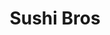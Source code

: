 ---
layout: place
title: "Sushi Bros"
permalink: /idaho/boise/sushi-bros.html
stateAbbr: ID
stateName: Idaho
cityName: Boise
seo:
  name: "Sushi Bros"
  type: Restaurant
  links: null
description: "Sushi Bros serves delicious sushi in Boise, Idaho. Try fresh Japanese dishes for a great dining experience. "
place_id: ChIJJ5rfJQlWrlQR2HWSBO_DIEk
photos:
  - name: >-
      places/ChIJJ5rfJQlWrlQR2HWSBO_DIEk/photos/AeeoHcJ1MXr8xUzQpF_0UPNQROBX9Fz3RUL2xTda-gcxVr1KComxA85SAeV9Txlp2lDquKjlvKCwL1sfCNwjRsTgWE_4EyZZ8i62we2Ka0dZu3TCxns1GzHHNO-D5OdSse7lBYCj8QXPwmn8qlGmnbJD7Pxysb0K41Q5_hS8Y_puqGQ2EAWYqjqxw02qnelBdqdYyxJ4Y-dclj34qN3mq4rhXpS10yYMb0pbWc5QlcKkAxXrCuS7qbsSxKrUUYl3gqJA6DwVCDgmLJ0K-_cCVWCwNPR4dn_YmvGPYMlhKa3x0juYj6lH1nfdD34SdZTexp-ylgedU0bhUFLYT0ArPkWKfoDaV-GXL7-rz4nYxrhwyMO622rxfKEhG0UqjgKwsuZo6ryquWUbjT834pCglwz1naChxeKiQ4F5mimC93v5tnzuYKUh
    widthPx: 4140
    heightPx: 2933
    authorAttributions:
      - displayName: Marty
        uri: https://maps.google.com/maps/contrib/101196669330212360744
        photoUri: >-
          https://lh3.googleusercontent.com/a-/ALV-UjVkRHeizxW8jTPDTxb3Wb9av8ODbNlPQsQ4KlZyL2S4iRQlCgsu=s100-p-k-no-mo
    flagContentUri: >-
      https://www.google.com/local/imagery/report/?cb_client=maps_api_places.places_api&image_key=!1e10!2sCIHM0ogKEICAgICRq-2z9gE&hl=en-US
    googleMapsUri: >-
      https://www.google.com/maps/place//data=!3m4!1e2!3m2!1sCIHM0ogKEICAgICRq-2z9gE!2e10!4m2!3m1!1s0x54ae560925df9a27:0x4920c3ef049275d8
  - name: >-
      places/ChIJJ5rfJQlWrlQR2HWSBO_DIEk/photos/AeeoHcJaqBmiVV-tBjb83uUiRh0PMnXL2Vi_Ow31OtkHt_Jk09ergZe0BugJbgAE01ZywrdxZjMeST0vKJ8jAq743RWZno2maNA_8k7LLDVXAkbCJWOl55uH1ovIdBjhK9WvMi8KDNaFl4rL9JlNfy_YvIi0nPLlh36XsTyen759c4qbZ9mRdZIFoMu3dKe4duNA8RAuGo0JpMHvdFFajy46VtPVIL21KXxEF1mmlO4SYVk3d3ctXMgyDlgeLU6JUsF-raCMVctQHAvw4JPL_XMmdtqSpYVSiwQs5mM4KUJCwYtmxA
    widthPx: 4800
    heightPx: 3204
    authorAttributions:
      - displayName: Sushi Bros
        uri: https://maps.google.com/maps/contrib/102500698845060050652
        photoUri: >-
          https://lh3.googleusercontent.com/a-/ALV-UjUhO5nUYc4pCIKtarcs36WWeuQUpMPRP7Mbw7r6iXHhH5yBalE=s100-p-k-no-mo
    flagContentUri: >-
      https://www.google.com/local/imagery/report/?cb_client=maps_api_places.places_api&image_key=!1e10!2sAF1QipMBk7wThTbIsb20Qu2yEFGwjivwOUCi2a0x9hAW&hl=en-US
    googleMapsUri: >-
      https://www.google.com/maps/place//data=!3m4!1e2!3m2!1sAF1QipMBk7wThTbIsb20Qu2yEFGwjivwOUCi2a0x9hAW!2e10!4m2!3m1!1s0x54ae560925df9a27:0x4920c3ef049275d8
  - name: >-
      places/ChIJJ5rfJQlWrlQR2HWSBO_DIEk/photos/AeeoHcJoy2ofA8BD2AdUX3WKkt7iQGExccQFm43SjCzLr9TG7lmCzaSzrXmP-xNd5LbNnGMZOVyJykUhaD-E13cvKqJYEnyDPkk_vDBbk7jIk9ZYLdcTwf1I4BE3cnZNronByeOl8-m4cRQNXJs0us9gJ8gZzj3GDnad_sYIyUqsmsQTG9_CfIFiqBE27t_8b4PF4Xc-zzXY4REKmsrEmjpK0NzFGI8h7sSpJM9qxbszvXqisab04ivM6YrMHZMlvurF13cJOLidBtE1uknuv5EyGB5Xn-XvLhHnWcuPJtDpNdPFvbIuzYae3IicNQZpm-1h6MUIflKXpEn_uRf-eQ2Xr7S-IYv-00Yqv1rybSTOrz9jDoyni4yMz04Evadpil-gtyoD9wwF4GGhmAPhi6IJF5HD2sXOaYpnKkWE0uCybcj9JQ
    widthPx: 2692
    heightPx: 3190
    authorAttributions:
      - displayName: Rhusselle Rivera
        uri: https://maps.google.com/maps/contrib/113043564305179232874
        photoUri: >-
          https://lh3.googleusercontent.com/a-/ALV-UjU6yRm04YXKj1iUSSB5qBno75_nZxCT-PaDsw6lkaRs9z9IxSHsAQ=s100-p-k-no-mo
    flagContentUri: >-
      https://www.google.com/local/imagery/report/?cb_client=maps_api_places.places_api&image_key=!1e10!2sCIHM0ogKEICAgIC_z-qpeg&hl=en-US
    googleMapsUri: >-
      https://www.google.com/maps/place//data=!3m4!1e2!3m2!1sCIHM0ogKEICAgIC_z-qpeg!2e10!4m2!3m1!1s0x54ae560925df9a27:0x4920c3ef049275d8
  - name: >-
      places/ChIJJ5rfJQlWrlQR2HWSBO_DIEk/photos/AeeoHcKrKQRXZ_Wp6Rg3W2B9D5ScQeU4D97QPtobGpka9_3v_grAz9fYgN-4gVzqiLIgs8h8y7Bxmk_uJ0bh1B9-SJHsEB9_cFfL_7dkRAmnj_dtTusNeIF_kW2dv4QLx26ROYCtXxRzadKZUTFGAXxJOHJ2q1V3jq029m01F5_hYUdxsnf5UV_nji43JGykNSzp7jD-haZjBr-UzqOx_zwd36_flS-k_e8HtcpyajI8Qh2HSwKo_uc1hylwXpYd_aEqKWqsfsc46EYKyU49y-_MlCumOmzxS4bt99R0DiDrsIkLV1NMQACrQY6I3b4bGH6drbnCOeoEOdm6RqQpX85U58z6cs9PZaHVv2JaeR0scO1w6lMGgFCgjQhnkE0TMWW622OK2FbtiBmHFl-wlW1JaZL1iOgvBlyhrRU7ANoIwpU
    widthPx: 4624
    heightPx: 3468
    authorAttributions:
      - displayName: Marty
        uri: https://maps.google.com/maps/contrib/101196669330212360744
        photoUri: >-
          https://lh3.googleusercontent.com/a-/ALV-UjVkRHeizxW8jTPDTxb3Wb9av8ODbNlPQsQ4KlZyL2S4iRQlCgsu=s100-p-k-no-mo
    flagContentUri: >-
      https://www.google.com/local/imagery/report/?cb_client=maps_api_places.places_api&image_key=!1e10!2sCIHM0ogKEICAgICRq-2zZg&hl=en-US
    googleMapsUri: >-
      https://www.google.com/maps/place//data=!3m4!1e2!3m2!1sCIHM0ogKEICAgICRq-2zZg!2e10!4m2!3m1!1s0x54ae560925df9a27:0x4920c3ef049275d8
  - name: >-
      places/ChIJJ5rfJQlWrlQR2HWSBO_DIEk/photos/AeeoHcJexf1lpt7-PftH5mMQO3_2NAUN8UxC-k9CxYReuzMXMDV0_sN_c6tfpG8rlGmK-zuFdPR5GhJtbzQecMsIQV0ELQuNPf2fYKMLFkG7gIrHSOGI6DqI_m5TJ93h-aOqfJnl8t0gzWi0aw0l4uo4ZxWATXSEGX6qeOWIJR4MYYH4po6CMuUdrr3TNAJS_tHNv3Mt7a3a25XjoJeBYAS-LM9lFGG5GCt1txuS1sgJv5RSByNA_q_JHvV4kMagIcRnL3mrcdbGazPOOzkYpfScJlf2-vv2Uw6YSgQBMgnDQFgh_BKcSJ3wngWZBZDYZMTvJW7-DjG8SalciCkFVGIPS_dRbYNFaHggHfCSQ9AZT6kbMRJbMJpTg2VnzQCwZPLngW9hFve-A_M1XNhp-WwnWZjroIdC3ZJ7vqjy0331Bqs
    widthPx: 4624
    heightPx: 3468
    authorAttributions:
      - displayName: Marty
        uri: https://maps.google.com/maps/contrib/101196669330212360744
        photoUri: >-
          https://lh3.googleusercontent.com/a-/ALV-UjVkRHeizxW8jTPDTxb3Wb9av8ODbNlPQsQ4KlZyL2S4iRQlCgsu=s100-p-k-no-mo
    flagContentUri: >-
      https://www.google.com/local/imagery/report/?cb_client=maps_api_places.places_api&image_key=!1e10!2sCIHM0ogKEICAgICRq-2zBg&hl=en-US
    googleMapsUri: >-
      https://www.google.com/maps/place//data=!3m4!1e2!3m2!1sCIHM0ogKEICAgICRq-2zBg!2e10!4m2!3m1!1s0x54ae560925df9a27:0x4920c3ef049275d8
  - name: >-
      places/ChIJJ5rfJQlWrlQR2HWSBO_DIEk/photos/AeeoHcLTCYKQhsMR756TlGpeZnNpIshlxH8ADTNIbQdhXJBkbDHcV72K_aicvTtFrTBq4P38Cn0zz2RAiOVGEd1ttPs07iGZH-WJwQTI08nsc3qgnKQqY8GLgWBQPPM_LKiUxITyjZgVGFE8LB6aaUxE8mww0dsav_w8dEEnzj28zLxl82Q5CUfvKWKXud5m-T9RNVx4cV-MmQ9YN9olm3yxnZn4zYirtWbnCK5BQ2679IICcRf-RnZ50UtpMjMghQmQdVSyQLxSyRhNmTogTmRksBps0rSCQaIZ6MQofNbiPrAb6wOZbY8Zirmnmvzq_t4xhiJfp7h4y3pxKghV9-_bk0VUVx-DLAJ13OAe3WitWQskiXtrmrqZzUGUTSny0yLaQ4Y8KX_msOL5nvkntjT7muqZrDnRmwlzVbxCFJds9LJHbuG4
    widthPx: 2992
    heightPx: 2992
    authorAttributions:
      - displayName: Christine Walker
        uri: https://maps.google.com/maps/contrib/106764043438327747153
        photoUri: >-
          https://lh3.googleusercontent.com/a/ACg8ocJCj9EdlAf73mWvJPXZcDyK-ga6NMjlXg76_ThWZX3YisdOJg=s100-p-k-no-mo
    flagContentUri: >-
      https://www.google.com/local/imagery/report/?cb_client=maps_api_places.places_api&image_key=!1e10!2sCIHM0ogKEICAgMDIqvLFmwE&hl=en-US
    googleMapsUri: >-
      https://www.google.com/maps/place//data=!3m4!1e2!3m2!1sCIHM0ogKEICAgMDIqvLFmwE!2e10!4m2!3m1!1s0x54ae560925df9a27:0x4920c3ef049275d8
  - name: >-
      places/ChIJJ5rfJQlWrlQR2HWSBO_DIEk/photos/AeeoHcJT9N0Qh3Z1XaRV78j0HzlIw4h3n0GkRSkccvtUswdVdAaizDIJRfWkjXEwLsR5eBKSA_tgKJUu4ZTCMl6AFJBE5wGU_JfCmPQ5wCL3Yw2AQIhK0SazslgdM5mu3-eWhFgi3MwCAP1wZxfgWtp_-H2M3_mfk1JsvQIS_e5Ve_a6dpSJjj3gv7s-mEvxsaQyQlt6lVCW-W86rz-R_QDHekIdMKvOl_sD-uyBx2-x1uTsK8X2TdPAq34Bi3fLl8zb1qn27VtrLppJBxfmGBT56y09OhW5XzUKt3O16p5r-mjtJ-qFOI_B3qFOq_CZw9AR_fX94IYsInxHDwnPmu8d8T6e4U-247J4VCWZpawcqZpHmCOUnhZUEu9hQ_b5GV-azk9hBMTnBpC-vJaSkaSkXNnbYHKiOl_ilt1S8RB8cDA
    widthPx: 3000
    heightPx: 4000
    authorAttributions:
      - displayName: NeO Blake
        uri: https://maps.google.com/maps/contrib/108359578386076540937
        photoUri: >-
          https://lh3.googleusercontent.com/a-/ALV-UjWLokGRKQHYHjmJiv5UD6RW2y5rap9TczzH9blxl-8MxoeY6H2p=s100-p-k-no-mo
    flagContentUri: >-
      https://www.google.com/local/imagery/report/?cb_client=maps_api_places.places_api&image_key=!1e10!2sCIHM0ogKEICAgIDbk87YaQ&hl=en-US
    googleMapsUri: >-
      https://www.google.com/maps/place//data=!3m4!1e2!3m2!1sCIHM0ogKEICAgIDbk87YaQ!2e10!4m2!3m1!1s0x54ae560925df9a27:0x4920c3ef049275d8
  - name: >-
      places/ChIJJ5rfJQlWrlQR2HWSBO_DIEk/photos/AeeoHcKsZ6OWSApIfcffiA9f_8K-vDFO36yv8kE--iJyRplTTEPefjxmsocdb118j0C5STKd13EVhco1UVLgaHSAV4gXN8DpcMSZ5rv8G36rmaP7j8R8IQ3vbbaesDsXX_MeMzXCpL9AVYWPbTeTJ_xF-ORk50HJF2hzh7N6zss0RATJmyfJ7u3DB1ASuzFlus4Dix5ifXsQm_yvXm5cDcj9iTAKnTvyLLtf--8HxH-JWnVm4VEaPIre0cF_N-QSi4y-tC25INh93ciBlHcZq3uOQsTSwdAEikgl1rG0HXe5O5Y-s4XBPyV0X5rTb2eqjrwzkpWQmdDCXn34Cziezd0ErtPJ94zplVt_RfQhxJGqMIIm4C0dCG4ZW7wV7HuxUNqOVy1J9and423DVfhuekalx8XUdzVuIOPh90ZtlQ8b4vQRIM8
    widthPx: 3120
    heightPx: 4160
    authorAttributions:
      - displayName: Tiffany Saunders
        uri: https://maps.google.com/maps/contrib/101179261617775301205
        photoUri: >-
          https://lh3.googleusercontent.com/a-/ALV-UjXgGPmVzn5ECv_a6PBosItqHDbcS5e3hYiW9_SgpPcIaXHbmqJK=s100-p-k-no-mo
    flagContentUri: >-
      https://www.google.com/local/imagery/report/?cb_client=maps_api_places.places_api&image_key=!1e10!2sCIHM0ogKEICAgICeo7Wg4QE&hl=en-US
    googleMapsUri: >-
      https://www.google.com/maps/place//data=!3m4!1e2!3m2!1sCIHM0ogKEICAgICeo7Wg4QE!2e10!4m2!3m1!1s0x54ae560925df9a27:0x4920c3ef049275d8
  - name: >-
      places/ChIJJ5rfJQlWrlQR2HWSBO_DIEk/photos/AeeoHcLm-xuu4JBTNxJPAC56Go6qdluFpcwjDx0ObfHGmsVYO6gmVW6Sm_6ed_D0FzcHBgsTJhbV2n4ci4XD71cAizo55zBgwkMYDivWSfUB1y3gO-TFzM0OLHWfo6aV715jas8YM8gTvxsVgiePGyDB8Gu4YZx-0-t7hit9pyFnjNT9SSnAEHRJ0EjGMJBdZrJ4GPHzkaP5rVkkFz03pGmalxExAuVUfzdNI3dAXkxOWc6wxdxobgHiidblZP5xJmgakoGK_VTXL2JsqFIM1jqccDidRyeEt2nlMSwAjAIdeBl9xRX3StP1_qp3WidEjnCwj2oFacTfAvsuJp1cLj28ziSgU4JOKwhSBOB1KB6XVNIZzOAAeKkFV-5wH7YsMuc2Qg4pJYjkk_zKlIIL7ELtC3m98C5oXVX6j4xPUGZig16Vfg
    widthPx: 4624
    heightPx: 3468
    authorAttributions:
      - displayName: Marty
        uri: https://maps.google.com/maps/contrib/101196669330212360744
        photoUri: >-
          https://lh3.googleusercontent.com/a-/ALV-UjVkRHeizxW8jTPDTxb3Wb9av8ODbNlPQsQ4KlZyL2S4iRQlCgsu=s100-p-k-no-mo
    flagContentUri: >-
      https://www.google.com/local/imagery/report/?cb_client=maps_api_places.places_api&image_key=!1e10!2sCIHM0ogKEICAgICRq-2zNg&hl=en-US
    googleMapsUri: >-
      https://www.google.com/maps/place//data=!3m4!1e2!3m2!1sCIHM0ogKEICAgICRq-2zNg!2e10!4m2!3m1!1s0x54ae560925df9a27:0x4920c3ef049275d8
  - name: >-
      places/ChIJJ5rfJQlWrlQR2HWSBO_DIEk/photos/AeeoHcLi-EP8x39fHAZPmMKmzz6k-treMwU09JljLP2k9npIJTJvybT1QVVV79gtFYwJThvukm7dbvJkJ7ifrQ_IYzmzwoV8wgAnKWWZu2Zyi6oWqg9kbPtqqECODSK5UEl8s-jnftFLx0ATbp0HK_1v6ddI51SOX78_etfyAggCHAfGuLxuCP3RpEBo7pSGcZIR7MNjmhHNRUpOLqG3jZzAQHlrlN25en2kVle9hshyOb2goFgOexXr-_l_RDctVYN1CBisSRX5EuaZ3yN4Bd0lp68Y7rjXnMQWwE6NGVhwhZIGDVsAtEsIlKXKlLdXNQ4BjXVT4JDc2jq61GlFlhxCEWjK_vcKHEiF0ZA2PwGXfqOk4mDvvGJS_UO6ijpzOlIFXy27hs2fDZl8K64pUNmjOIq6gfwBhd2YGM8yRD1jRkfkbMq5Gu360zCxdwmdvHxO
    widthPx: 4032
    heightPx: 3024
    authorAttributions:
      - displayName: Misirimin torngern
        uri: https://maps.google.com/maps/contrib/110236691779392877803
        photoUri: >-
          https://lh3.googleusercontent.com/a/ACg8ocJHaGpVq246OrztZg_i8g1vbYFehM7Nn9QYd-H3aT7KCo4xrg=s100-p-k-no-mo
    flagContentUri: >-
      https://www.google.com/local/imagery/report/?cb_client=maps_api_places.places_api&image_key=!1e10!2sCIABIhAGbzzgWS23EmfMt_EACp8g&hl=en-US
    googleMapsUri: >-
      https://www.google.com/maps/place//data=!3m4!1e2!3m2!1sCIABIhAGbzzgWS23EmfMt_EACp8g!2e10!4m2!3m1!1s0x54ae560925df9a27:0x4920c3ef049275d8
address: 997 N Milwaukee St, Boise, ID 83704, USA
street: 997 N Milwaukee St
city: Boise
state: ID
zip: '83704'
country: USA
neighborhood: West Boise
latitude: '43.613992'
longitude: '-116.285717'
accessibility_options:
  wheelchairAccessibleParking: true
  wheelchairAccessibleEntrance: true
  wheelchairAccessibleRestroom: true
  wheelchairAccessibleSeating: true
business_status: OPERATIONAL
name: Sushi Bros
google_maps_links:
  directionsUri: >-
    https://www.google.com/maps/dir//''/data=!4m7!4m6!1m1!4e2!1m2!1m1!1s0x54ae560925df9a27:0x4920c3ef049275d8!3e0
  placeUri: https://maps.google.com/?cid=5269426995364787672
  writeAReviewUri: >-
    https://www.google.com/maps/place//data=!4m3!3m2!1s0x54ae560925df9a27:0x4920c3ef049275d8!12e1
  reviewsUri: >-
    https://www.google.com/maps/place//data=!4m4!3m3!1s0x54ae560925df9a27:0x4920c3ef049275d8!9m1!1b1
  photosUri: >-
    https://www.google.com/maps/place//data=!4m3!3m2!1s0x54ae560925df9a27:0x4920c3ef049275d8!10e5
primary_type: Sushi Restaurant
opening_hours:
  regular: null
  current: null
secondary_opening_hours:
  regular:
    weekdayDescriptions: null
    type: null
  current:
    weekdayDescriptions: null
    type: null
phone: null
price_level: null
price_range: null
rating: null
rating_count: 0
website: null
reviews: null
parking_options: null
payment_options: null
allow_dogs: null
curbside_pickup: null
delivery: null
dine_in: null
good_for_children: null
good_for_groups: null
good_for_sports: null
live_music: null
menu_for_children: null
outdoor_seating: null
reservable: null
restroom: null
serves_beer: null
serves_breakfast: null
serves_brunch: null
serves_cocktails: null
serves_coffee: null
serves_dinner: null
serves_dessert: null
serves_lunch: null
serves_vegetarian_food: null
serves_wine: null
takeout: null
summary: null

---